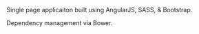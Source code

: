 Single page applicaiton built using AngularJS, SASS, & Bootstrap.

Dependency management via Bower.
